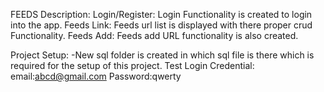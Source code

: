 FEEDS Description:
Login/Register:
Login Functionality is created to login into the app.
Feeds Link:
Feeds url list is displayed with there proper crud Functionality.
Feeds Add:
Feeds add URL functionality is also created.

Project Setup:
-New sql folder is created in which sql file is there which is required for the setup of this project.
Test Login Credential:
email:abcd@gmail.com    Password:qwerty
